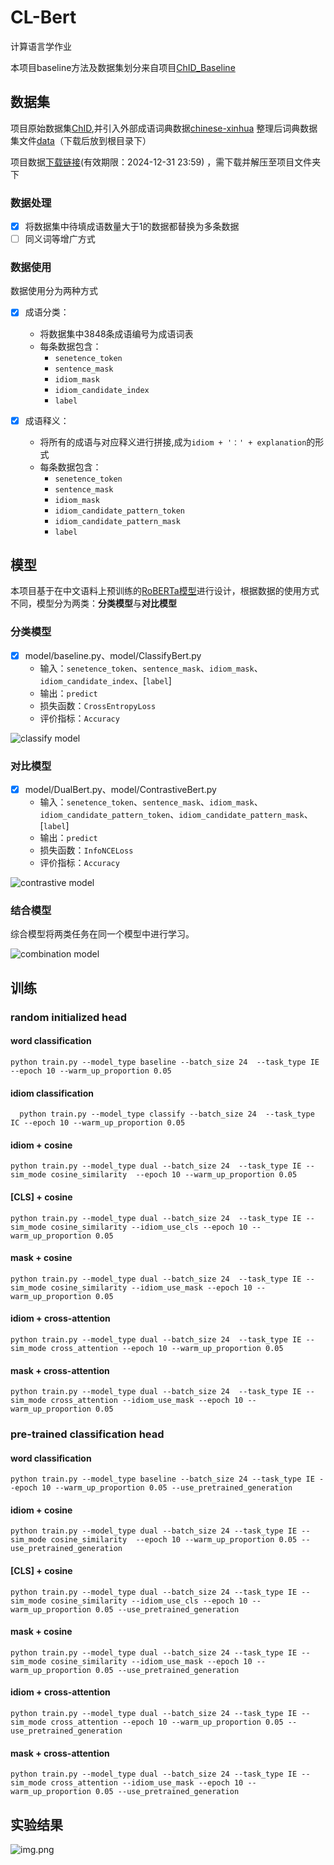 # CL-Bert

计算语言学作业

本项目baseline方法及数据集划分来自项目[ChID_Baseline](https://github.com/Zce1112zslx/ChID_baseline)

## 数据集
项目原始数据集[ChID](https://github.com/chujiezheng/ChID-Dataset),并引入外部成语词典数据[chinese-xinhua](https://github.com/pwxcoo/chinese-xinhua/blob/master/data/idiom.json)
整理后词典数据集文件[data](https://disk.pku.edu.cn:443/link/950B5EA958E7DF572FCD3CE05CD80E05)（下载后放到根目录下）


项目数据[下载链接](https://disk.pku.edu.cn:443/link/EA423797D6BC5E8CBC322F17B7DC3471)(有效期限：2024-12-31 23:59)
，需下载并解压至项目文件夹下

### 数据处理
- [x] 将数据集中待填成语数量大于1的数据都替换为多条数据
- [ ] 同义词等增广方式

### 数据使用
数据使用分为两种方式
- [x] 成语分类：
  - 将数据集中3848条成语编号为成语词表
  - 每条数据包含：
    - `senetence_token`
    - `sentence_mask`
    - `idiom_mask`
    - `idiom_candidate_index`
    - `label`

- [x] 成语释义： 
  - 将所有的成语与对应释义进行拼接,成为`idiom + '：' + explanation`的形式
  - 每条数据包含：
    - `senetence_token`
    - `sentence_mask`
    - `idiom_mask`
    - `idiom_candidate_pattern_token`
    - `idiom_candidate_pattern_mask`
    - `label`
  
## 模型
本项目基于在中文语料上预训练的[RoBERTa模型](https://github.com/ymcui/Chinese-BERT-wwm)进行设计，根据数据的使用方式不同，模型分为两类：**分类模型**与**对比模型**
### 分类模型
- [x] model/baseline.py、model/ClassifyBert.py
  - 输入：`senetence_token`、`sentence_mask`、`idiom_mask`、`idiom_candidate_index`、[`label`]
  - 输出：`predict`
  - 损失函数：`CrossEntropyLoss`
  - 评价指标：`Accuracy`

![classify model](img/classify_model.png)
  
### 对比模型
- [x] model/DualBert.py、model/ContrastiveBert.py
  - 输入：`senetence_token`、`sentence_mask`、`idiom_mask`、`idiom_candidate_pattern_token`、`idiom_candidate_pattern_mask`、[`label`]
  - 输出：`predict`
  - 损失函数：`InfoNCELoss`
  - 评价指标：`Accuracy`

![contrastive model](img/contrastive_model.png)

### 结合模型
综合模型将两类任务在同一个模型中进行学习。

![combination model](img/combination_model.png)

## 训练
### random initialized head
#### word classification
``
python train.py --model_type baseline --batch_size 24  --task_type IE --epoch 10 --warm_up_proportion 0.05 
``
#### idiom classification
``  
python train.py --model_type classify --batch_size 24  --task_type IC --epoch 10 --warm_up_proportion 0.05 
``
#### idiom + cosine
``
python train.py --model_type dual --batch_size 24  --task_type IE --sim_mode cosine_similarity  --epoch 10 --warm_up_proportion 0.05
``
#### [CLS] + cosine
``
python train.py --model_type dual --batch_size 24  --task_type IE --sim_mode cosine_similarity --idiom_use_cls --epoch 10 --warm_up_proportion 0.05
``
#### mask + cosine
``
python train.py --model_type dual --batch_size 24  --task_type IE --sim_mode cosine_similarity --idiom_use_mask --epoch 10 --warm_up_proportion 0.05
``
#### idiom + cross-attention
``
python train.py --model_type dual --batch_size 24  --task_type IE --sim_mode cross_attention --epoch 10 --warm_up_proportion 0.05
`` 
#### mask + cross-attention
``
python train.py --model_type dual --batch_size 24  --task_type IE --sim_mode cross_attention --idiom_use_mask --epoch 10 --warm_up_proportion 0.05
``

### pre-trained classification head
#### word classification
``
python train.py --model_type baseline --batch_size 24 --task_type IE --epoch 10 --warm_up_proportion 0.05 --use_pretrained_generation
``
#### idiom + cosine
``
python train.py --model_type dual --batch_size 24 --task_type IE --sim_mode cosine_similarity  --epoch 10 --warm_up_proportion 0.05 --use_pretrained_generation
``
#### [CLS] + cosine
``
python train.py --model_type dual --batch_size 24 --task_type IE --sim_mode cosine_similarity --idiom_use_cls --epoch 10 --warm_up_proportion 0.05 --use_pretrained_generation
``
#### mask + cosine
``
python train.py --model_type dual --batch_size 24 --task_type IE --sim_mode cosine_similarity --idiom_use_mask --epoch 10 --warm_up_proportion 0.05 --use_pretrained_generation
``
#### idiom + cross-attention
``
python train.py --model_type dual --batch_size 24 --task_type IE --sim_mode cross_attention --epoch 10 --warm_up_proportion 0.05 --use_pretrained_generation
``
#### mask + cross-attention
``
python train.py --model_type dual --batch_size 24 --task_type IE --sim_mode cross_attention --idiom_use_mask --epoch 10 --warm_up_proportion 0.05 --use_pretrained_generation
``

## 实验结果
![img.png](img/experimental_result.png)
